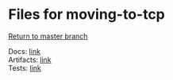 Files for moving-to-tcp
=======================

   [Return to master branch](../README.md)

   Docs: [link](docs/javadoc/index.html)  
   Artifacts: [link](libs)  
   Tests: [link](reports/tests/test/index.html)  

